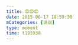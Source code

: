 ```yaml
---
title: 😍😍😍
date: 2015-06-17 18:59:30
mCategories: [说说]
type: moment
time: t185930
---
```


<div id="pics-20150617185930"></div>

<script src="/lib/moment/pics.js"></script>
<script>
var data = [
    {"link": "2015-06-17_000009.webp", "type": "shuoshuo"}
];
picsRender(data, "pics-20150617185930");
</script>
